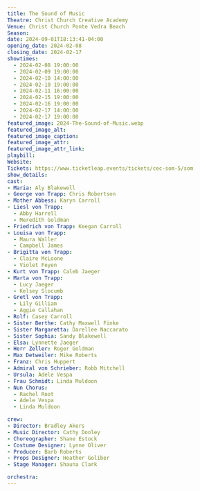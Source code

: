 ```yaml
---
title: The Sound of Music
Theatre: Christ Church Creative Academy
Venue: Christ Church Ponte Vedra Beach
Season: 
date: 2024-09-01T18:13:41-04:00
opening_date: 2024-02-08
closing_date: 2024-02-17
showtimes:
  - 2024-02-08 19:00:00
  - 2024-02-09 19:00:00
  - 2024-02-10 14:00:00
  - 2024-02-10 19:00:00
  - 2024-02-11 16:00:00
  - 2024-02-15 19:00:00
  - 2024-02-16 19:00:00
  - 2024-02-17 14:00:00
  - 2024-02-17 19:00:00
featured_image: 2024-The-Sound-of-Music.webp
featured_image_alt: 
featured_image_caption: 
featured_image_attr: 
featured_image_attr_link: 
playbill:
Website: 
Tickets: https://www.ticketleap.events/tickets/cec-som-5/som
show_details: 
cast:
- Maria: Aly Blakewell
- George von Trapp: Chris Robertson
- Mother Abbess: Karyn Carroll
- Liesl von Trapp: 
  - Abby Harrell
  - Meredith Goldman
- Friedrich von Trapp: Keegan Carroll
- Louisa von Trapp: 
  - Maura Waller
  - Campbell James
- Brigitta von Trapp:
  - Claire McLoone
  - Violet Feyen
- Kurt von Trapp: Caleb Jaeger
- Marta von Trapp: 
  - Lucy Jaeger
  - Kelsey Slocumb
- Gretl von Trapp:
  - Lily Gilliam
  - Aggie Callahan
- Rolf: Casey Carroll
- Sister Berthe: Cathy Maxwell Finke
- Sister Margaretta: Darellee Naccarato
- Sister Sophia: Sandy Blakewell
- Elsa: Lynnette Jaeger
- Herr Zeller: Roger Goldman
- Max Detweiler: Mike Roberts
- Franz: Chris Huppert
- Admiral von Schrieber: Robb Mitchell
- Ursula: Adele Vespa
- Frau Schmidt: Linda Muldoon
- Nun Chorus:
  - Rachel Root
  - Adele Vespa
  - Linda Muldoon

crew:
- Director: Bradley Akers
- Music Director: Cathy Dooley
- Choreographer: Shane Estock
- Costume Designer: Lynne Oliver
- Producer: Barb Roberts
- Props Designer: Heather Goliber
- Stage Manager: Shauna Clark

orchestra:
---
```


